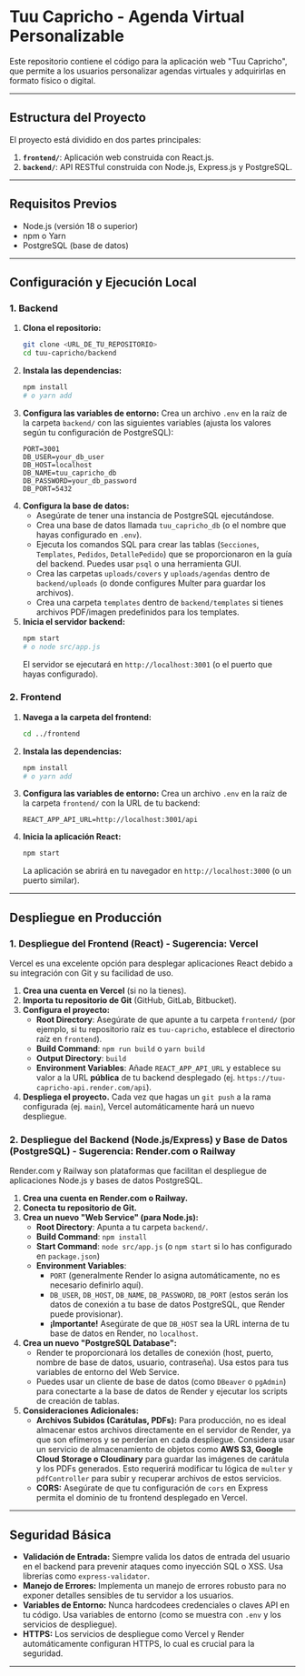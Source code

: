 # Tuu Capricho - Agenda Virtual Personalizable

Este repositorio contiene el código para la aplicación web "Tuu Capricho", que permite a los usuarios personalizar agendas virtuales y adquirirlas en formato físico o digital.

---

## Estructura del Proyecto

El proyecto está dividido en dos partes principales:

1.  **`frontend/`**: Aplicación web construida con React.js.
2.  **`backend/`**: API RESTful construida con Node.js, Express.js y PostgreSQL.

---

## Requisitos Previos

* Node.js (versión 18 o superior)
* npm o Yarn
* PostgreSQL (base de datos)

---

## Configuración y Ejecución Local

### 1. Backend

1.  **Clona el repositorio:**
    ```bash
    git clone <URL_DE_TU_REPOSITORIO>
    cd tuu-capricho/backend
    ```
2.  **Instala las dependencias:**
    ```bash
    npm install
    # o yarn add
    ```
3.  **Configura las variables de entorno:**
    Crea un archivo `.env` en la raíz de la carpeta `backend/` con las siguientes variables (ajusta los valores según tu configuración de PostgreSQL):
    ```env
    PORT=3001
    DB_USER=your_db_user
    DB_HOST=localhost
    DB_NAME=tuu_capricho_db
    DB_PASSWORD=your_db_password
    DB_PORT=5432
    ```
4.  **Configura la base de datos:**
    * Asegúrate de tener una instancia de PostgreSQL ejecutándose.
    * Crea una base de datos llamada `tuu_capricho_db` (o el nombre que hayas configurado en `.env`).
    * Ejecuta los comandos SQL para crear las tablas (`Secciones`, `Templates`, `Pedidos`, `DetallePedido`) que se proporcionaron en la guía del backend. Puedes usar `psql` o una herramienta GUI.
    * Crea las carpetas `uploads/covers` y `uploads/agendas` dentro de `backend/uploads` (o donde configures Multer para guardar los archivos).
    * Crea una carpeta `templates` dentro de `backend/templates` si tienes archivos PDF/imagen predefinidos para los templates.
5.  **Inicia el servidor backend:**
    ```bash
    npm start
    # o node src/app.js
    ```
    El servidor se ejecutará en `http://localhost:3001` (o el puerto que hayas configurado).

### 2. Frontend

1.  **Navega a la carpeta del frontend:**
    ```bash
    cd ../frontend
    ```
2.  **Instala las dependencias:**
    ```bash
    npm install
    # o yarn add
    ```
3.  **Configura las variables de entorno:**
    Crea un archivo `.env` en la raíz de la carpeta `frontend/` con la URL de tu backend:
    ```env
    REACT_APP_API_URL=http://localhost:3001/api
    ```
4.  **Inicia la aplicación React:**
    ```bash
    npm start
    ```
    La aplicación se abrirá en tu navegador en `http://localhost:3000` (o un puerto similar).

---

## Despliegue en Producción

### 1. Despliegue del Frontend (React) - Sugerencia: Vercel

Vercel es una excelente opción para desplegar aplicaciones React debido a su integración con Git y su facilidad de uso.

1.  **Crea una cuenta en Vercel** (si no la tienes).
2.  **Importa tu repositorio de Git** (GitHub, GitLab, Bitbucket).
3.  **Configura el proyecto:**
    * **Root Directory**: Asegúrate de que apunte a tu carpeta `frontend/` (por ejemplo, si tu repositorio raíz es `tuu-capricho`, establece el directorio raíz en `frontend`).
    * **Build Command**: `npm run build` o `yarn build`
    * **Output Directory**: `build`
    * **Environment Variables**: Añade `REACT_APP_API_URL` y establece su valor a la URL **pública** de tu backend desplegado (ej. `https://tuu-capricho-api.render.com/api`).
4.  **Despliega el proyecto.** Cada vez que hagas un `git push` a la rama configurada (ej. `main`), Vercel automáticamente hará un nuevo despliegue.

### 2. Despliegue del Backend (Node.js/Express) y Base de Datos (PostgreSQL) - Sugerencia: Render.com o Railway

Render.com y Railway son plataformas que facilitan el despliegue de aplicaciones Node.js y bases de datos PostgreSQL.

1.  **Crea una cuenta en Render.com o Railway.**
2.  **Conecta tu repositorio de Git.**
3.  **Crea un nuevo "Web Service" (para Node.js):**
    * **Root Directory**: Apunta a tu carpeta `backend/`.
    * **Build Command**: `npm install`
    * **Start Command**: `node src/app.js` (o `npm start` si lo has configurado en `package.json`)
    * **Environment Variables**:
        * `PORT` (generalmente Render lo asigna automáticamente, no es necesario definirlo aquí).
        * `DB_USER`, `DB_HOST`, `DB_NAME`, `DB_PASSWORD`, `DB_PORT` (estos serán los datos de conexión a tu base de datos PostgreSQL, que Render puede provisionar).
        * **¡Importante!** Asegúrate de que `DB_HOST` sea la URL interna de tu base de datos en Render, no `localhost`.
4.  **Crea un nuevo "PostgreSQL Database":**
    * Render te proporcionará los detalles de conexión (host, puerto, nombre de base de datos, usuario, contraseña). Usa estos para tus variables de entorno del Web Service.
    * Puedes usar un cliente de base de datos (como `DBeaver` o `pgAdmin`) para conectarte a la base de datos de Render y ejecutar los scripts de creación de tablas.
5.  **Consideraciones Adicionales:**
    * **Archivos Subidos (Carátulas, PDFs):** Para producción, no es ideal almacenar estos archivos directamente en el servidor de Render, ya que son efímeros y se perderían en cada despliegue. Considera usar un servicio de almacenamiento de objetos como **AWS S3, Google Cloud Storage o Cloudinary** para guardar las imágenes de carátula y los PDFs generados. Esto requerirá modificar tu lógica de `multer` y `pdfController` para subir y recuperar archivos de estos servicios.
    * **CORS:** Asegúrate de que tu configuración de `cors` en Express permita el dominio de tu frontend desplegado en Vercel.

---

## Seguridad Básica

* **Validación de Entrada:** Siempre valida los datos de entrada del usuario en el backend para prevenir ataques como inyección SQL o XSS. Usa librerías como `express-validator`.
* **Manejo de Errores:** Implementa un manejo de errores robusto para no exponer detalles sensibles de tu servidor a los usuarios.
* **Variables de Entorno:** Nunca hardcodees credenciales o claves API en tu código. Usa variables de entorno (como se muestra con `.env` y los servicios de despliegue).
* **HTTPS:** Los servicios de despliegue como Vercel y Render automáticamente configuran HTTPS, lo cual es crucial para la seguridad.

---